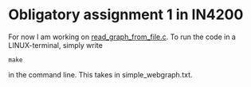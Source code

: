 # Obligatory assignment 1 in IN4200

For now I am working on [read_graph_from_file.c](https://github.com/mariaoftedahl/IN4200/blob/main/read_graph_from_file.c). To run the code in a LINUX-terminal, simply write

    make

in the command line. This takes in simple_webgraph.txt.
